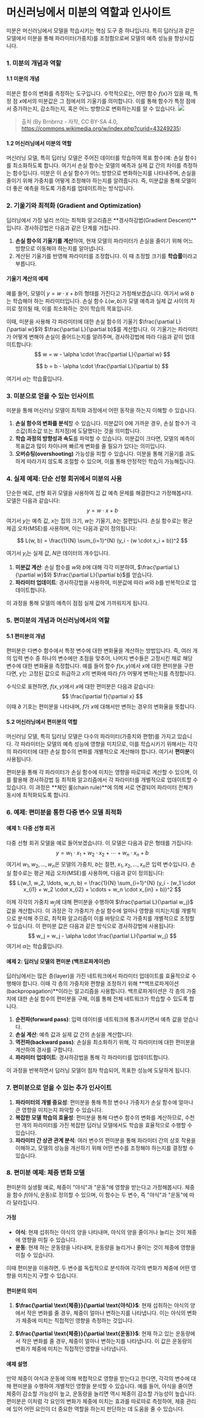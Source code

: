 # 머신러닝에서 미분의 역할과 인사이트

미분은 머신러닝에서 모델을 학습시키는 핵심 도구 중 하나입니다. 특히 딥러닝과 같은 모델에서 미분을 통해 파라미터(가중치)를 조정함으로써 모델의 예측 성능을 향상시킵니다. 

### 1. 미분의 개념과 역할

#### 1.1 미분의 개념
미분은 함수의 변화를 측정하는 도구입니다. 수학적으로는, 어떤 함수 $f(x)$가 있을 때, 특정 점 $x$에서의 미분값은 그 점에서의 기울기를 의미합니다. 이를 통해 함수가 특정 점에서 증가하는지, 감소하는지, 혹은 어느 방향으로 변화하는지를 알 수 있습니다.
![](https://velog.velcdn.com/images/gyu_p/post/8009a79b-089d-4662-ba57-859eead7f192/image.gif)
>출처
(By Brnbrnz - 자작, CC BY-SA 4.0, https://commons.wikimedia.org/w/index.php?curid=43249235)


#### 1.2 머신러닝에서 미분의 역할
머신러닝 모델, 특히 딥러닝 모델은 주어진 데이터를 학습하여 목표 함수(예: 손실 함수)를 최소화하도록 합니다. 여기서 손실 함수는 모델의 예측과 실제 값 간의 차이를 측정하는 함수입니다. 미분은 이 손실 함수가 어느 방향으로 변화하는지를 나타내주며, 손실을 줄이기 위해 가중치를 어떻게 조정해야 하는지를 알려줍니다. 즉, 미분값을 통해 모델이 더 좋은 예측을 하도록 가중치를 업데이트하는 방식입니다.

### 2. 기울기와 최적화 (Gradient and Optimization)

딥러닝에서 가장 널리 쓰이는 최적화 알고리즘은 **경사하강법(Gradient Descent)**입니다. 경사하강법은 다음과 같은 단계를 거칩니다.

1. **손실 함수의 기울기를 계산**하여, 현재 모델의 파라미터가 손실을 줄이기 위해 어느 방향으로 이동해야 하는지를 알아냅니다.
2. 계산된 기울기를 반영해 파라미터를 조정합니다. 이 때 조정할 크기를 **학습률**이라고 부릅니다.

#### 기울기 계산의 예제
예를 들어, 모델이 $y = w \cdot x + b$의 형태를 가진다고 가정해보겠습니다. 여기서 $w$와 $b$는 학습해야 하는 파라미터입니다. 손실 함수 $L(w, b)$가 모델 예측과 실제 값 사이의 차이로 정의될 때, 이를 최소화하는 것이 학습의 목표입니다.

이때, 미분을 사용해 각 파라미터에 대한 손실 함수의 기울기 $\frac{\partial L}{\partial w}$와 $\frac{\partial L}{\partial b}$를 계산합니다. 이 기울기는 파라미터가 어떻게 변해야 손실이 줄어드는지를 알려주며, 경사하강법에 따라 다음과 같이 업데이트합니다:
$$
w = w - \alpha \cdot \frac{\partial L}{\partial w}
$$


$$
b = b - \alpha \cdot \frac{\partial L}{\partial b}
$$

여기서 $\alpha$는 학습률입니다.

### 3. 미분으로 얻을 수 있는 인사이트

미분을 통해 머신러닝 모델이 최적화 과정에서 어떤 동작을 하는지 이해할 수 있습니다.

1. **손실 함수의 변화를 분석**할 수 있습니다. 미분값이 0에 가까운 경우, 손실 함수가 극소값(최소값 또는 최저점)에 도달했다는 것을 의미합니다.
2. **학습 과정의 방향성과 속도**를 파악할 수 있습니다. 미분값이 크다면, 모델의 예측이 목표값과 많이 차이나며 빠르게 변화를 줄 필요가 있다는 의미입니다.
3. **오버슈팅(overshooting)** 가능성을 피할 수 있습니다. 미분을 통해 기울기를 과도하게 따라가지 않도록 조절할 수 있으며, 이를 통해 안정적인 학습이 가능해집니다.

### 4. 실제 예제: 단순 선형 회귀에서 미분의 사용

단순한 예로, 선형 회귀 모델을 사용하여 집 값 예측 문제를 해결한다고 가정해봅시다. 모델은 다음과 같습니다:
$$
y = w \cdot x + b
$$
여기서 $y$는 예측 값, $x$는 집의 크기, $w$는 기울기, $b$는 절편입니다. 손실 함수로는 평균 제곱 오차(MSE)를 사용하며, 이는 다음과 같이 정의됩니다:

$$
L(w, b) = \frac{1}{N} \sum_{i=1}^{N} (y_i - (w \cdot x_i + b))^2
$$

여기서 $y_i$는 실제 값, $N$은 데이터의 개수입니다.

1. **미분값 계산**: 손실 함수를 $w$와 $b$에 대해 각각 미분하여, $\frac{\partial L}{\partial w}$와 $\frac{\partial L}{\partial b}$를 얻습니다.
2. **파라미터 업데이트**: 경사하강법을 사용하여, 미분값에 따라 $w$와 $b$를 반복적으로 업데이트합니다.

이 과정을 통해 모델의 예측이 점점 실제 값에 가까워지게 됩니다.

### 5. 편미분의 개념과 머신러닝에서의 역할

#### 5.1 편미분의 개념
편미분은 다변수 함수에서 특정 변수에 대한 변화율을 계산하는 방법입니다. 즉, 여러 개의 입력 변수 중 하나의 변수에만 초점을 맞추어, 나머지 변수들은 고정시킨 채로 해당 변수에 대한 변화율을 측정합니다. 예를 들어 함수 $f(x, y)$에서 $x$에 대한 편미분을 구한다면, $y$는 고정된 값으로 취급하고 $x$의 변화에 따라 $f$가 어떻게 변하는지를 측정합니다.

수식으로 표현하면, $f(x, y)$에서 $x$에 대한 편미분은 다음과 같습니다:
$$
\frac{\partial f}{\partial x}
$$
이때 $\partial$ 기호는 편미분을 나타내며, $f$가 $x$에 대해서만 변하는 경우의 변화율을 뜻합니다.

#### 5.2 머신러닝에서 편미분의 역할
머신러닝 모델, 특히 딥러닝 모델은 다수의 파라미터(가중치와 편향)를 가지고 있습니다. 각 파라미터는 모델의 예측 성능에 영향을 미치므로, 이를 학습시키기 위해서는 각각의 파라미터에 대한 손실 함수의 변화를 개별적으로 계산해야 합니다. 여기서 **편미분**이 사용됩니다.

편미분을 통해 각 파라미터가 손실 함수에 미치는 영향을 따로따로 계산할 수 있으며, 이를 활용해 경사하강법 등 최적화 알고리즘에서 각 파라미터를 개별적으로 업데이트할 수 있습니다. 이 과정은 **체인 룰(chain rule)**에 의해 서로 연결되어 파라미터 전체가 동시에 최적화되도록 합니다.

### 6. 예제: 편미분을 통한 다중 변수 모델 최적화

#### 예제 1: 다중 선형 회귀
다중 선형 회귀 모델을 예로 들어보겠습니다. 이 모델은 다음과 같은 형태를 가집니다:
$$
y = w_1 \cdot x_1 + w_2 \cdot x_2 + \cdots + w_n \cdot x_n + b
$$
여기서 $w_1, w_2, \ldots, w_n$은 모델의 가중치, $b$는 절편, $x_1, x_2, \ldots, x_n$은 입력 변수입니다. 손실 함수로는 평균 제곱 오차(MSE)를 사용하며, 다음과 같이 정의됩니다:
$$
L(w_1, w_2, \ldots, w_n, b) = \frac{1}{N} \sum_{i=1}^{N} (y_i - (w_1 \cdot x_{i1} + w_2 \cdot x_{i2} + \cdots + w_n \cdot x_{in} + b))^2
$$

이제 각각의 가중치 $w_j$에 대해 편미분을 수행하여 $\frac{\partial L}{\partial w_j}$ 값을 계산합니다. 이 과정은 각 가중치가 손실 함수에 얼마나 영향을 미치는지를 개별적으로 분석해 주므로, 최적화 알고리즘이 이를 바탕으로 각 가중치를 개별적으로 조정할 수 있습니다. 이 편미분 값은 다음과 같은 방식으로 경사하강법에 사용됩니다:
$$
w_j = w_j - \alpha \cdot \frac{\partial L}{\partial w_j}
$$
여기서 $\alpha$는 학습률입니다.

#### 예제 2: 딥러닝 모델의 편미분 (백프로파게이션)
딥러닝에서는 많은 층(layer)을 가진 네트워크에서 파라미터 업데이트를 효율적으로 수행해야 합니다. 이때 각 층의 가중치와 편향을 조정하기 위해 **백프로파게이션(backpropagation)**이라는 알고리즘을 사용합니다. 백프로파게이션은 각 층의 가중치에 대한 손실 함수의 편미분을 구해, 이를 통해 전체 네트워크가 학습할 수 있도록 합니다.

1. **순전파(forward pass)**: 입력 데이터를 네트워크에 통과시키면서 예측 값을 얻습니다.
2. **손실 계산**: 예측 값과 실제 값 간의 손실을 계산합니다.
3. **역전파(backward pass)**: 손실을 최소화하기 위해, 각 파라미터에 대한 편미분을 계산하여 경사를 구합니다.
4. **파라미터 업데이트**: 경사하강법을 통해 각 파라미터를 업데이트합니다.

이 과정을 반복하면서 딥러닝 모델이 점차 학습되어, 목표한 성능에 도달하게 됩니다.

### 7. 편미분으로 얻을 수 있는 추가 인사이트

1. **파라미터의 개별 중요성**: 편미분을 통해 특정 변수나 가중치가 손실 함수에 얼마나 큰 영향을 미치는지 파악할 수 있습니다.
2. **복잡한 모델 학습의 효율성**: 편미분을 통해 다변수 함수의 변화를 계산하므로, 수천만 개의 파라미터를 가진 복잡한 딥러닝 모델에서도 학습을 효율적으로 수행할 수 있습니다.
3. **파라미터 간 상관 관계 분석**: 여러 변수의 편미분을 통해 파라미터 간의 상호 작용을 이해하고, 모델의 성능을 개선하기 위해 어떤 변수를 조정해야 하는지를 결정할 수 있습니다.

### 8. 편미분 예제: 체중 변화 모델

편미분의 실생활 예로, 체중이 "야식"과 "운동"에 영향을 받는다고 가정해봅시다. 체중을 함수 $f(\text{야식}, \text{운동})$로 정의할 수 있으며, 이 함수는 두 변수, 즉 "야식"과 "운동"에 따라 달라집니다. 

#### 가정
- **야식**: 현재 섭취하는 야식의 양을 나타내며, 야식의 양을 줄이거나 늘리는 것이 체중에 영향을 미칠 수 있습니다.
- **운동**: 현재 하는 운동량을 나타내며, 운동량을 늘리거나 줄이는 것이 체중에 영향을 미칠 수 있습니다.

이때 편미분을 이용하면, 두 변수를 독립적으로 분석하여 각각의 변화가 체중에 어떤 영향을 미치는지 구할 수 있습니다.

#### 편미분의 의미
1. **$\frac{\partial \text{체중}}{\partial \text{야식}}$**: 현재 섭취하는 야식의 양에서 작은 변화를 줄 경우, 체중이 얼마나 변하는지를 나타냅니다. 이는 야식의 변화가 체중에 미치는 직접적인 영향을 측정하는 것입니다.
   
2. **$\frac{\partial \text{체중}}{\partial \text{운동}}$**: 현재 하고 있는 운동량에서 작은 변화를 줄 경우, 체중이 얼마나 변하는지를 나타냅니다. 이 값은 운동량의 변화가 체중에 미치는 직접적인 영향을 나타냅니다.

#### 예제 설명
만약 체중이 야식과 운동에 의해 복합적으로 영향을 받는다고 한다면, 각각의 변수에 대해 편미분을 수행하여 개별적인 영향을 분석할 수 있습니다. 예를 들어, 야식을 줄이면 체중이 감소할 가능성이 높고, 운동량을 늘리면 역시 체중이 감소할 가능성이 높습니다. 편미분은 이처럼 각 요인의 변화가 체중에 미치는 효과를 따로따로 측정하여, 체중 관리에 있어 어떤 요인이 더 중요한 역할을 하는지 판단하는 데 도움을 줄 수 있습니다.

